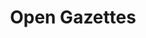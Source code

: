 ---
layout: tool
name: opengazettes
title: Open Gazettes
image: opengazettes.png
external-url: http://opengazettes.org.za/
homepage: true
logo: 
oneliner: The biggest collection of freely available gazettes in South Africa
opener: Gazettes are a critical source of information and record of South African history. They should be easy to find and use, and freely available to everyone.
tool-info:
- bullet: Govenment Gazettes all in one place and freely available
- bullet: Find death notices, name changes and follow progress on laws with keyword search
- bullet: Easy to share and link to, including directly to individual pages
slideshow:
- image: og1.jpg
- image: og2.jpg
- image: og3.jpg
creators:
- name: jd
- name: greg
- name: roxanne
- name: lailah
- name: guus
external-creators:
- name: Lion Summerbell
  image: lion.jpg
  external-url: https://twitter.com/LionSummerbell
collaborators:
- name: Code for Africa
  image: c4a.png
  external-url: https://codeforafrica.org/
- name: Indigo
  image: indigo.png
  external-url: https://indigotrust.org.uk/
---